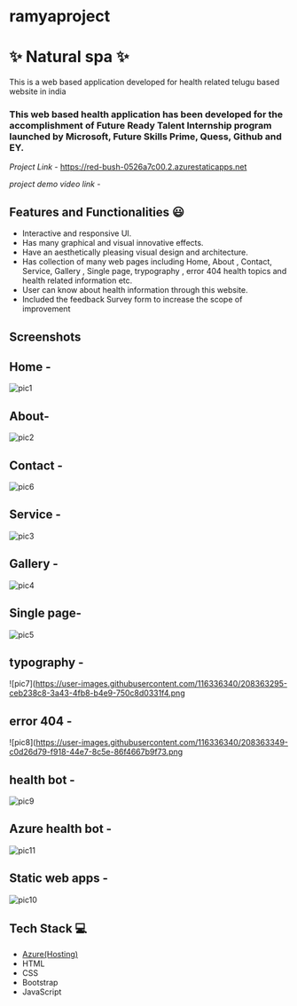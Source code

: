 # ramyaproject
# ✨ Natural spa ✨

This is a web based application developed for health related telugu based website in india

### This web based health application has been developed for the accomplishment of Future Ready Talent Internship program launched by Microsoft, Future Skills Prime, Quess, Github and EY.


*Project Link* - https://red-bush-0526a7c00.2.azurestaticapps.net

*project demo video link* -

## Features and Functionalities 😃

- Interactive and responsive UI.
- Has many graphical and visual innovative effects.
- Have an aesthetically pleasing visual design and architecture.
- Has collection of many web pages including Home, About , Contact, Service, Gallery , Single page, trypography , error 404  health topics and health related information etc.
- User can know about health information through this website.
- Included the feedback Survey form to increase the scope of improvement 

## Screenshots

## Home -
![pic1](https://user-images.githubusercontent.com/116336340/208362866-7e31b090-f160-484e-9645-f8111c3be7bd.png)





## About-
![pic2](https://user-images.githubusercontent.com/116336340/208362967-bb634d3e-8b1f-456f-86de-3bc42247a11d.png)





## Contact -
![pic6](https://user-images.githubusercontent.com/116336340/208363240-2f2b42e3-f652-4cd8-99b7-f4acc508499d.png)








## Service -
![pic3](https://user-images.githubusercontent.com/116336340/208363029-19882b62-7470-4fa8-8507-c4654d32ea68.png)







## Gallery -
![pic4](https://user-images.githubusercontent.com/116336340/208363118-0e28c7c6-3c7e-462c-8e1d-449f6b4597e0.png)









## Single page-
![pic5](https://user-images.githubusercontent.com/116336340/208363186-32693973-928c-4afa-9488-52d0eef1fb54.png)








## typography -
![pic7](https://user-images.githubusercontent.com/116336340/208363295-ceb238c8-3a43-4fb8-b4e9-750c8d0331f4.png






## error 404 -
![pic8](https://user-images.githubusercontent.com/116336340/208363349-c0d26d79-f918-44e7-8c5e-86f4667b9f73.png






## health bot -
![pic9](https://user-images.githubusercontent.com/116336340/208363405-7f73df6d-d383-4bea-baf2-14e8088e9030.png)







## Azure health bot -
![pic11](https://user-images.githubusercontent.com/116336340/208363856-68f55f5b-b95b-4455-9e1f-6b7944ee84ee.png)







## Static web apps -
![pic10](https://user-images.githubusercontent.com/116336340/208363618-97b6bf96-d4ff-4863-9cb8-746f371fb101.png)








## Tech Stack 💻

- [Azure(Hosting)](https://azure.microsoft.com/en-in/features/azure-portal/)
- HTML
- CSS
- Bootstrap
- JavaScript
